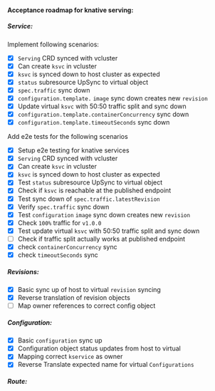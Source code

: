 #### Acceptance roadmap for knative serving:

##### Service:
Implement following scenarios:
- [x] `Serving` CRD synced with vcluster
- [x] Can create `ksvc` in vcluster
- [x] `ksvc` is synced down to host cluster as expected
- [x] `status` subresource UpSync to virtual object
- [x] `spec.traffic` sync down
- [x] `configuration.template.` `image` sync down creates new `revision`
- [x] Update virtual `ksvc` with 50:50 traffic split and sync down
- [x] `configuration.template.containerConcurrency` sync down
- [x] `configuration.template.timeoutSeconds` sync down

Add e2e tests for the following scenarios
- [x] Setup e2e testing for knative services
- [x] `Serving` CRD synced with vcluster
- [x] Can create `ksvc` in vcluster
- [x] `ksvc` is synced down to host cluster as expected
- [x] Test `status` subresource UpSync to virtual object
- [x] Check if `ksvc` is reachable at the published endpoint
- [x] Test sync down of `spec.traffic.latestRevision`
- [x] Verify `spec.traffic` sync down
- [x] Test `configuration` `image` sync down creates new `revision`
- [x] Check `100%` traffic for `v1.0.0`
- [x] Test update virtual `ksvc` with 50:50 traffic split and sync down
- [ ] Check if traffic split actually works at published endpoint
- [x] check `containerConcurrency` sync
- [x] check `timeoutSeconds` sync

##### Revisions:
- [x] Basic sync up of host to virtual `revision` syncing
- [x] Reverse translation of revision objects
- [ ] Map owner references to correct config object

##### Configuration:
- [x] Basic `configuration` sync up
- [x] Configuration object status updates from host to virtual
- [x] Mapping correct `kservice` as owner
- [x] Reverse Translate expected name for virtual `Configurations`

##### Route: